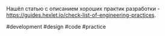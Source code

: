 Нашёл статью с описанием хороших практик разработки - https://guides.hexlet.io/check-list-of-engineering-practices.

#development #design #code #practice